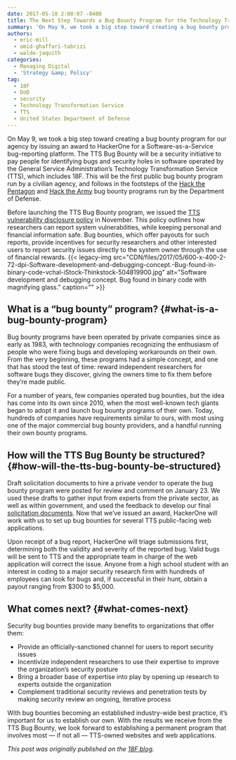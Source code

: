 ```yaml
---
date: 2017-05-18 2:00:07 -0400
title: The Next Step Towards a Bug Bounty Program for the Technology Transformation Service
summary: 'On May 9, we took a big step toward creating a bug bounty program for our agency by issuing an award to HackerOne for a Software-as-a-Service bug-reporting platform. The TTS Bug Bounty will be a security initiative to pay people for identifying bugs and security holes in software operated by the General Service Administration&rsquo;s Technology'
authors:
  - eric-mill
  - omid-ghaffari-tabrizi
  - waldo-jaquith
categories:
  - Managing Digital
  - 'Strategy &amp; Policy'
tag:
  - 18F
  - DoD
  - security
  - Technology Transformation Service
  - TTS
  - United States Department of Defense
---
```


On May 9, we took a big step toward creating a bug bounty program for our agency by issuing an award to HackerOne for a Software-as-a-Service bug-reporting platform. The TTS Bug Bounty will be a security initiative to pay people for identifying bugs and security holes in software operated by the General Service Administration’s Technology Transformation Service (TTS), which includes 18F. This will be the first public bug bounty program run by a civilian agency, and follows in the footsteps of the [Hack the Pentagon](https://www.defense.gov/News/News-Releases/News-Release-View/Article/802929/defense-secretary-ash-carter-releases-hack-the-pentagon-results) and [Hack the Army](https://www.army.mil/article/178473/army_secretary_issues_challenge_with_hack_the_army_program) bug bounty programs run by the Department of Defense.

Before launching the TTS Bug Bounty program, we issued the [TTS vulnerability disclosure policy](https://18f.gsa.gov/vulnerability-disclosure-policy/) in November. This policy outlines how researchers can report system vulnerabilities, while keeping personal and financial information safe. Bug bounties, which offer payouts for such reports, provide incentives for security researchers and other interested users to report security issues directly to the system owner through the use of financial rewards. {{< legacy-img src="CDN/files/2017/05/600-x-400-2-72-dpi-Software-development-and-debugging-concept.-Bug-found-in-binary-code-vchal-iStock-Thinkstock-504819900.jpg" alt="Software development and debugging concept. Bug found in binary code with magnifying glass." caption="" >}} 

## What is a “bug bounty” program? {#what-is-a-bug-bounty-program}

Bug bounty programs have been operated by private companies since as early as 1983, with technology companies recognizing the enthusiasm of people who were fixing bugs and developing workarounds on their own. From the very beginning, these programs had a simple concept, and one that has stood the test of time: reward independent researchers for software bugs they discover, giving the owners time to fix them before they’re made public.

For a number of years, few companies operated bug bounties, but the idea has come into its own since 2010, when the most well-known tech giants began to adopt it and launch bug bounty programs of their own. Today, hundreds of companies have requirements similar to ours, with most using one of the major commercial bug bounty providers, and a handful running their own bounty programs.

## How will the TTS Bug Bounty be structured? {#how-will-the-tts-bug-bounty-be-structured}

Draft solicitation documents to hire a private vendor to operate the bug bounty program were posted for review and comment on January 23. We used these drafts to gather input from experts from the private sector, as well as within government, and used the feedback to develop our final [solicitation documents](https://github.com/18F/tts-buy-bug-bounty). Now that we’ve issued an award, HackerOne will work with us to set up bug bounties for several TTS public-facing web applications.

Upon receipt of a bug report, HackerOne will triage submissions first, determining both the validity and severity of the reported bug. Valid bugs will be sent to TTS and the appropriate team in charge of the web application will correct the issue. Anyone from a high school student with an interest in coding to a major security research firm with hundreds of employees can look for bugs and, if successful in their hunt, obtain a payout ranging from $300 to $5,000.

## What comes next? {#what-comes-next}

Security bug bounties provide many benefits to organizations that offer them:

  * Provide an officially-sanctioned channel for users to report security issues
  * Incentivize independent researchers to use their expertise to improve the organization’s security posture
  * Bring a broader base of expertise into play by opening up research to experts outside the organization
  * Complement traditional security reviews and penetration tests by making security review an ongoing, iterative process

With bug bounties becoming an established industry-wide best practice, it’s important for us to establish our own. With the results we receive from the TTS Bug Bounty, we look forward to establishing a permanent program that involves most — if not all — TTS-owned websites and web applications.

_This post was originally published on the [18F blog](https://18f.gsa.gov/2017/05/11/the-next-steps-towards-bug-bounty-program-for-technology-transformation-service/)._